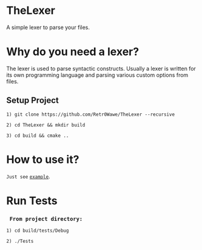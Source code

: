 # TheLexer
A simple lexer to parse your files.
# Why do you need a lexer?
The lexer is used to parse syntactic constructs. Usually a lexer is written for its own programming language and parsing various custom options from files.
## Setup Project
``1) git clone https://github.com/Retr0Wawe/TheLexer --recursive``

``2) cd TheLexer && mkdir build``

``3) cd build && cmake ..``
# How to use it?
``Just see`` [``example``](https://github.com/Retr0Wawe/TheLexer/tree/main/example).
# Run Tests
 ### `` From project directory:``
 ``1) cd build/tests/Debug``
 
 ``2) ./Tests``
